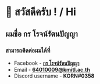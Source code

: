 # 👋 สวัสดีครับ ! / Hi

## ผมชื่อ กร โรจน์รัตนปัญญา

### สามารถติดต่อผมได้ที่
- Facebook - [**กร โรจน์รัตนปัญญา**](https://www.facebook.com/korn64010009/)
- Email - **64010009@kmitl.ac.th**
- Discord username - **KORN#0358**